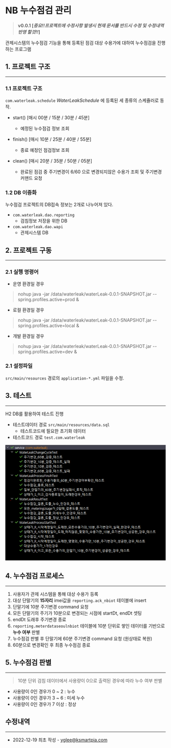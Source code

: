 # NB 누수점검 관리
> **v0.0.1 [_중요!!프로젝트에 수정사항 발생시 현재 문서를 반드시 수정 및 수정내역 반영 할것!!_]**

관제시스템의 누수점검 기능을 통해 등록된 점검 대상 수용가에 대하여 누수점검을 진행하는 프로그램

## 1. 프로젝트 구조

---

### 1.1 프로젝트 구조

`com.waterleak.schedule` _WaterLeakSchedule_ 에 등록된 세 종류의 스케쥴러로 동작.

* start() [매시 00분 / 15분 / 30분 / 45분]
    * 예정된 누수점검 정보 조회


* finish() [매시 10분 / 25분 / 40분 / 55분]
    * 종료 예정인 점검정보 조회


* clean()  [매시 20분 / 35분 / 50분 / 05분]
    * 완료된 점검 중 주기변경이 6/60 으로 변경되지않은 수용가 조회 및 주기변경 커맨드 요청

### 1.2 DB 이중화

누수점검 프로젝트의 DB접속 정보는 2개로 나누어져 있다.

* `com.waterleak.dao.reporting`
    * 검침정보 저장을 위한 DB
* `com.waterleak.dao.wapi`
    * 관제시스템 DB

## 2. 프로젝트 구동

---

### 2.1 실행 명령어

* 운영 환경일 경우

> nohup java -jar /data/waterleak/waterLeak-0.0.1-SNAPSHOT.jar --spring.profiles.active=prod &

* 로컬 환경일 경우

> nohup java -jar /data/waterleak/waterLeak-0.0.1-SNAPSHOT.jar --spring.profiles.active=local &

* 개발 환경일 경우

> nohup java -jar /data/waterleak/waterLeak-0.0.1-SNAPSHOT.jar --spring.profiles.active=dev &

### 2.1 설정파일

`src/main/resources` 경로의 `application-*.yml` 파일을 수정.

## 3. 테스트

---
H2 DB를 활용하여 테스트 진행

* 테스트데이터 경로 `src/main/resources/data.sql`
    * 테스트코드에 필요한 초기화 데이터
* 테스트코드 경로 `test.com.waterleak`

![테스트코드실행결과](./unittest.png)

## 4. 누수점검 프로세스

---

1. 사용자가 관제 시스템을 통해 대상 수용가 등록
2. 대상 단말기의 **15자리** imei값을 `reporting.ack_nbiot` 테이블에 insert
3. 단말기에 10분 주기변경 command 요청
4. 모든 단말기의 주기가 10분으로 변경되는 시점에 startDt, endDt 셋팅
5. endDt 도래후 주기변경 종료
6. `reporting.meterdataseoulnbiot` 테이블에 10분 단위로 쌓인 데이터를 기반으로 **누수 여부** 판별
7. 누수점검 판별 후 단말기에 60분 주기변경 command 요청 (원상태로 복원)
8. 60분으로 변경확인 후 최종 누수점검 종료

## 5. 누수점검 판별

---
> 10분 단위 검침 데이터에서 사용량이 0으로 출력된 경우에 따라 누수 여부 판별

* 사용량이 0인 경우가 0 ~ 2 : 누수
* 사용량이 0인 경우가 3 ~ 6 : 미세 누수
* 사용량이 0인 경우가 7 이상 : 정상 



## 수정내역 

---
* 2022-12-19 최초 작성 - yglee@ksmartpia.com
